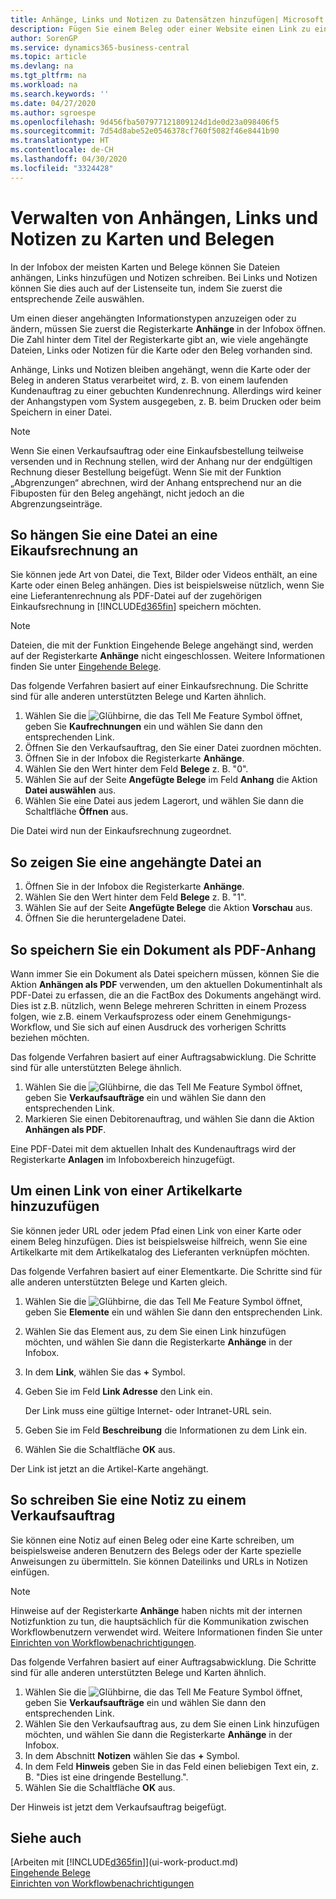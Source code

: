 ```yaml
---
title: Anhänge, Links und Notizen zu Datensätzen hinzufügen| Microsoft Docs
description: Fügen Sie einem Beleg oder einer Website einen Link zu einem bestimmten Datensatz hinzu, beispielsweise zu einer Debitorenkarte oder einem Beleg.
author: SorenGP
ms.service: dynamics365-business-central
ms.topic: article
ms.devlang: na
ms.tgt_pltfrm: na
ms.workload: na
ms.search.keywords: ''
ms.date: 04/27/2020
ms.author: sgroespe
ms.openlocfilehash: 9d456fba507977121809124d1de0d23a098406f5
ms.sourcegitcommit: 7d54d8abe52e0546378cf760f5082f46e8441b90
ms.translationtype: HT
ms.contentlocale: de-CH
ms.lasthandoff: 04/30/2020
ms.locfileid: "3324428"
---
```

# <a name="manage-attachments-links-and-notes-on-cards-and-documents"></a>Verwalten von Anhängen, Links und Notizen zu Karten und Belegen

In der Infobox der meisten Karten und Belege können Sie Dateien anhängen, Links hinzufügen und Notizen schreiben. Bei Links und Notizen können Sie dies auch auf der Listenseite tun, indem Sie zuerst die entsprechende Zeile auswählen.

Um einen dieser angehängten Informationstypen anzuzeigen oder zu ändern, müssen Sie zuerst die Registerkarte **Anhänge** in der Infobox öffnen. Die Zahl hinter dem Titel der Registerkarte gibt an, wie viele angehängte Dateien, Links oder Notizen für die Karte oder den Beleg vorhanden sind.

Anhänge, Links und Notizen bleiben angehängt, wenn die Karte oder der Beleg in anderen Status verarbeitet wird, z. B. von einem laufenden Kundenauftrag zu einer gebuchten Kundenrechnung. Allerdings wird keiner der Anhangstypen vom System ausgegeben, z. B. beim Drucken oder beim Speichern in einer Datei.

> [!NOTE]
> Wenn Sie einen Verkaufsauftrag oder eine Einkaufsbestellung teilweise versenden und in Rechnung stellen, wird der Anhang nur der endgültigen Rechnung dieser Bestellung beigefügt. Wenn Sie mit der Funktion „Abgrenzungen“ abrechnen, wird der Anhang entsprechend nur an die Fibuposten für den Beleg angehängt, nicht jedoch an die Abgrenzungseinträge.

## <a name="to-attach-a-file-to-a-purchase-invoice"></a>So hängen Sie eine Datei an eine Eikaufsrechnung an
Sie können jede Art von Datei, die Text, Bilder oder Videos enthält, an eine Karte oder einen Beleg anhängen. Dies ist beispielsweise nützlich, wenn Sie eine Lieferantenrechnung als PDF-Datei auf der zugehörigen Einkaufsrechnung in [!INCLUDE[d365fin](includes/d365fin_md.md)] speichern möchten.

> [!NOTE]
> Dateien, die mit der Funktion Eingehende Belege angehängt sind, werden auf der Registerkarte **Anhänge** nicht eingeschlossen. Weitere Informationen finden Sie unter [Eingehende Belege](across-income-documents.md).

Das folgende Verfahren basiert auf einer Einkaufsrechnung. Die Schritte sind für alle anderen unterstützten Belege und Karten ähnlich.

1. Wählen Sie die ![Glühbirne, die das Tell Me Feature](media/ui-search/search_small.png "Tell Me-Funktion") Symbol öffnet, geben Sie **Kaufrechnungen** ein und wählen Sie dann den entsprechenden Link.
2. Öffnen Sie den Verkaufsauftrag, den Sie einer Datei zuordnen möchten.
3. Öffnen Sie in der Infobox die Registerkarte **Anhänge**.
4. Wählen Sie den Wert hinter dem Feld **Belege** z. B. "0".
5. Wählen Sie auf der Seite **Angefügte Belege** im Feld **Anhang** die Aktion **Datei auswählen** aus.
5. Wählen Sie eine Datei aus jedem Lagerort, und wählen Sie dann die Schaltfläche **Öffnen** aus.

Die Datei wird nun der Einkaufsrechnung zugeordnet.

## <a name="to-view-an-attached-file"></a>So zeigen Sie eine angehängte Datei an
1. Öffnen Sie in der Infobox die Registerkarte **Anhänge**.
2. Wählen Sie den Wert hinter dem Feld **Belege** z. B. "1".
3. Wählen Sie auf der Seite **Angefügte Belege** die Aktion **Vorschau** aus.
4. Öffnen Sie die heruntergeladene Datei.

## <a name="to-save-a-document-as-a-pdf-attachment"></a>So speichern Sie ein Dokument als PDF-Anhang
Wann immer Sie ein Dokument als Datei speichern müssen, können Sie die Aktion **Anhängen als PDF** verwenden, um den aktuellen Dokumentinhalt als PDF-Datei zu erfassen, die an die FactBox des Dokuments angehängt wird. Dies ist z.B. nützlich, wenn Belege mehreren Schritten in einem Prozess folgen, wie z.B. einem Verkaufsprozess oder einem Genehmigungs-Workflow, und Sie sich auf einen Ausdruck des vorherigen Schritts beziehen möchten.

Das folgende Verfahren basiert auf einer Auftragsabwicklung. Die Schritte sind für alle unterstützten Belege ähnlich.

1. Wählen Sie die ![Glühbirne, die das Tell Me Feature](media/ui-search/search_small.png "Tell Me-Funktion") Symbol öffnet, geben Sie **Verkaufsaufträge** ein und wählen Sie dann den entsprechenden Link.
2. Markieren Sie einen Debitorenauftrag, und wählen Sie dann die Aktion **Anhängen als PDF**.

Eine PDF-Datei mit dem aktuellen Inhalt des Kundenauftrags wird der Registerkarte **Anlagen** im Infoboxbereich hinzugefügt.

## <a name="to-add-a-link-from-an-item-card"></a>Um einen Link von einer Artikelkarte hinzuzufügen
Sie können jeder URL oder jedem Pfad einen Link von einer Karte oder einem Beleg hinzufügen. Dies ist beispielsweise hilfreich, wenn Sie eine Artikelkarte mit dem Artikelkatalog des Lieferanten verknüpfen möchten.

Das folgende Verfahren basiert auf einer Elementkarte. Die Schritte sind für alle anderen unterstützten Belege und Karten gleich.

1. Wählen Sie die ![Glühbirne, die das Tell Me Feature](media/ui-search/search_small.png "Tell Me-Funktion") Symbol öffnet, geben Sie **Elemente** ein und wählen Sie dann den entsprechenden Link.
2. Wählen Sie das Element aus, zu dem Sie einen Link hinzufügen möchten, und wählen Sie dann die Registerkarte **Anhänge** in der Infobox.
3. In dem **Link**, wählen Sie das **+** Symbol.
4. Geben Sie im Feld **Link Adresse** den Link ein.

    Der Link muss eine gültige Internet- oder Intranet-URL sein.

5. Geben Sie im Feld **Beschreibung** die Informationen zu dem Link ein.  
6. Wählen Sie die Schaltfläche **OK** aus.

Der Link ist jetzt an die Artikel-Karte angehängt.  

## <a name="to-write-a-note-on-a-sales-order"></a>So schreiben Sie eine Notiz zu einem Verkaufsauftrag
Sie können eine Notiz auf einen Beleg oder eine Karte schreiben, um beispielsweise anderen Benutzern des Belegs oder der Karte spezielle Anweisungen zu übermitteln. Sie können Dateilinks und URLs in Notizen einfügen.

> [!NOTE]
> Hinweise auf der Registerkarte **Anhänge** haben nichts mit der internen Notizfunktion zu tun, die hauptsächlich für die Kommunikation zwischen Workflowbenutzern verwendet wird. Weitere Informationen finden Sie unter  [Einrichten von Workflowbenachrichtigungen](across-setting-up-workflow-notifications.md).

Das folgende Verfahren basiert auf einer Auftragsabwicklung. Die Schritte sind für alle anderen unterstützten Belege und Karten ähnlich.

1. Wählen Sie die ![Glühbirne, die das Tell Me Feature](media/ui-search/search_small.png "Tell Me-Funktion") Symbol öffnet, geben Sie **Verkaufsaufträge** ein und wählen Sie dann den entsprechenden Link.
2. Wählen Sie den Verkaufsauftrag aus, zu dem Sie einen Link hinzufügen möchten, und wählen Sie dann die Registerkarte **Anhänge** in der Infobox.
3. In dem Abschnitt **Notizen** wählen Sie das **+** Symbol.
4. In dem Feld **Hinweis** geben Sie in das Feld einen beliebigen Text ein, z. B. "Dies ist eine dringende Bestellung.".
5. Wählen Sie die Schaltfläche **OK** aus.

Der Hinweis ist jetzt dem Verkaufsauftrag beigefügt.

## <a name="see-also"></a>Siehe auch  
[Arbeiten mit [!INCLUDE[d365fin](includes/d365fin_md.md)]](ui-work-product.md)  
[Eingehende Belege](across-income-documents.md)  
[Einrichten von Workflowbenachrichtigungen](across-setting-up-workflow-notifications.md)  
